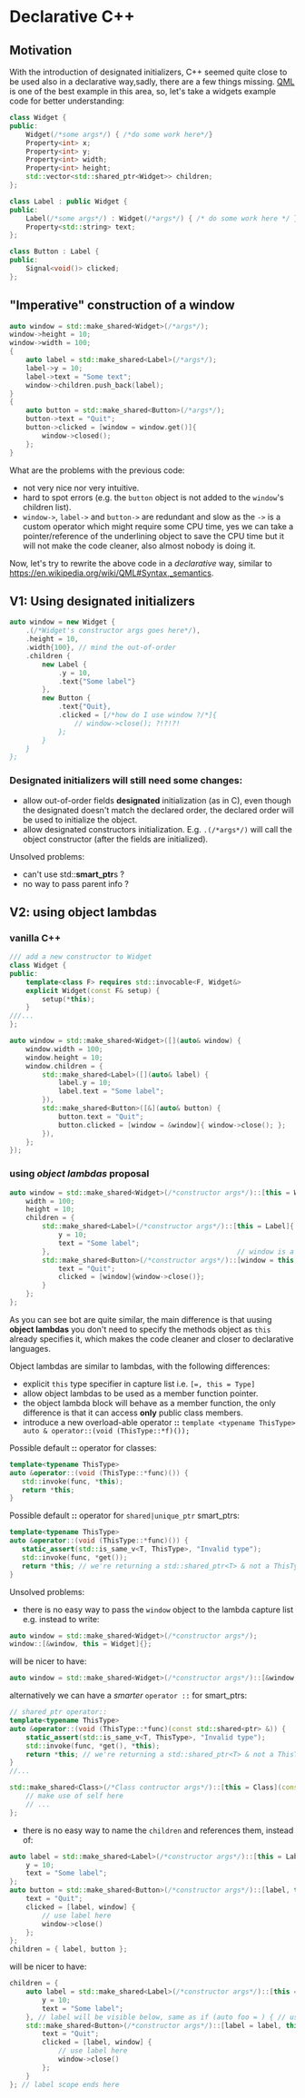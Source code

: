 # Declarative C++

## Motivation
With the introduction of designated initializers, C++ seemed quite close to be used also in a declarative way,sadly, there are a few things missing.
[QML](https://en.wikipedia.org/wiki/QML#Syntax,_semantics) is one of the best example in this area, so, let's take a widgets example code for better understanding:

```c++
class Widget {
public:
    Widget(/*some args*/) { /*do some work here*/}
    Property<int> x;
    Property<int> y;
    Property<int> width;
    Property<int> height;
    std::vector<std::shared_ptr<Widget>> children;
};

class Label : public Widget {
public:
    Label(/*some args*/) : Widget(/*args*/) { /* do some work here */ }
    Property<std::string> text;
};

class Button : Label {
public:
    Signal<void()> clicked;
};
```

## "Imperative" construction of a window

```c++
auto window = std::make_shared<Widget>(/*args*/);
window->height = 10;
window->width = 100;
{
    auto label = std::make_shared<Label>(/*args*/);
    label->y = 10;
    label->text = "Some text";
    window->children.push_back(label);
}
{
    auto button = std::make_shared<Button>(/*args*/);
    button->text = "Quit";
    button->clicked = [window = window.get()]{
        window->closed();
    };
}
```

What are the problems with the previous code:

 - not very nice nor very intuitive.
 - hard to spot errors (e.g. the `button` object is not added to the `window`'s children list).
 - `window->`, `label->` and `button->` are redundant and slow as the `->` is a custom operator which might require some CPU time, yes we can take a pointer/reference of the underlining object to save the CPU time but it will not make the code cleaner, also almost nobody is doing it.

Now, let's try to rewrite the above code in a *declarative* way, similar to https://en.wikipedia.org/wiki/QML#Syntax,_semantics.


## V1: Using designated initializers

```c++
auto window = new Widget {
    .(/*Widget's constructor args goes here*/),
    .height = 10,
    .width{100}, // mind the out-of-order
    .children {
        new Label {
            .y = 10,
            .text{"Some label"}
        },
        new Button {
            .text{"Quit},
            .clicked = [/*how do I use window ?/*]{
                // window->close(); ?!?!?!
            };
        }
    }
};
```
### Designated initializers will still need some changes:
 - allow out-of-order fields **designated** initialization (as in C), even though the designated doesn't match the declared order, the declared order will be used to initialize the object.
 - allow designated constructors initialization. E.g. `.(/*args*/)` will call the object constructor (after the fields are initialized).

Unsolved problems:

 - can't use std::**smart_ptr**s ?
 - no way to pass parent info ?


## V2: using object lambdas
### vanilla C++
```c++
/// add a new constructor to Widget
class Widget {
public:
    template<class F> requires std::invocable<F, Widget&>
    explicit Widget(const F& setup) {
        setup(*this);
    }
///...
};

auto window = std::make_shared<Widget>([](auto& window) {
    window.width = 100;
    window.height = 10;
    window.children = {
        std::make_shared<Label>([](auto& label) {
            label.y = 10;
            label.text = "Some label";
        }),
        std::make_shared<Button>([&](auto& button) {
            button.text = "Quit";
            button.clicked = [window = &window]{ window->close(); };
        }),
    };
});
```

### using *object lambdas* proposal
```c++
auto window = std::make_shared<Widget>(/*constructor args*/)::[this = Widget]{
    width = 100;
    height = 10;
    children = {
        std::make_shared<Label>(/*constructor args*/)::[this = Label]{
            y = 10;
            text = "Some label";
        },                                              // window is a Widget*
        std::make_shared<Button>(/*constructor args*/)::[window = this, this = Button] {
            text = "Quit";
            clicked = [window]{window->close()};
        }
    };
};
```
As you can see bot are quite similar, the main difference is that uusing **object lambdas** you don't need to specify the methods object as `this` already specifies it, which makes the code cleaner and closer to declarative languages.

Object lambdas are similar to lambdas, with the following differences:

 - explicit `this` type specifier in capture list i.e. `[=, this = Type]`
 - allow object lambdas to be used as a member function pointer.
 - the object lambda block will behave as a member function, the only difference is that it can access **only** public class members.
 - introduce a new overload-able operator **::** `template <typename ThisType> auto & operator::(void (ThisType::*f)());`

Possible default **::** operator for classes:

 ```c++
template<typename ThisType>
auto &operator::(void (ThisType::*func)()) {
    std::invoke(func, *this);
    return *this;
}
```
Possible default **::** operator for `shared|unique_ptr` smart_ptrs:

 ```c++
template<typename ThisType>
auto &operator::(void (ThisType::*func)()) {
    static_assert(std::is_same_v<T, ThisType>, "Invalid type");
    std::invoke(func, *get());
    return *this; // we're returning a std::shared_ptr<T> & not a ThisType&
}
```

Unsolved problems:
 - there is no easy way to pass the `window` object to the lambda capture list e.g. instead to write:

  ```c++
auto window = std::make_shared<Widget>(/*constructor args*/);
window::[&window, this = Widget]{};
  ```

  will be nicer to have:

  ```c++
auto window = std::make_shared<Widget>(/*constructor args*/)::[&window, this = Widget]{};
  ```
alternatively we can have a *smarter* `operator ::` for smart_ptrs:
```c++
// shared_ptr operator::
template<typename ThisType>
auto &operator::(void (ThisType::*func)(const std::shared<ptr> &)) {
    static_assert(std::is_same_v<T, ThisType>, "Invalid type");
    std::invoke(func, *get(), *this);
    return *this; // we're returning a std::shared_ptr<T> & not a ThisType&
}
//...

std::make_shared<Class>(/*Class contructor args*/)::[this = Class](const std::shared_ptr<Class> &self) {
    // make use of self here
    // ...
};
```

 - there is no easy way to name the `children` and references them, instead of:

```c++
auto label = std::make_shared<Label>(/*constructor args*/)::[this = Label]{
    y = 10;
    text = "Some label";
};
auto button = std::make_shared<Button>(/*constructor args*/)::[label, this = Button] {
    text = "Quit";
    clicked = [label, window] {
        // use label here
        window->close()
    };
};
children = { label, button };
```

will be nicer to have:

```c++
children = {
    auto label = std::make_shared<Label>(/*constructor args*/)::[this = Label]{
        y = 10;
        text = "Some label";
    }, // label will be visible below, same as if (auto foo = ) { // use foo}
    std::make_shared<Button>(/*constructor args*/)::[label = label, this = Button] {
        text = "Quit";
        clicked = [label, window] {
            // use label here
            window->close()
        };
    }
}; // label scope ends here
```
